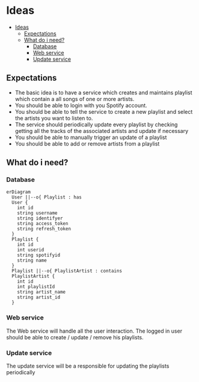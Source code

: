 # Ideas

<!--toc:start-->
- [Ideas](#ideas)
  - [Expectations](#expectations)
  - [What do i need?](#what-do-i-need)
    - [Database](#database)
    - [Web service](#web-service)
    - [Update service](#update-service)
<!--toc:end-->

## Expectations

- The basic idea is to have a service which creates and maintains playlist which
  contain a all songs of one or more artists.
- You should be able to login with you Spotify account.
- You should be able to tell the service to create a new playlist and select the
  artists you want to listen to.
- The service should periodically update every playlist by checking getting all
  the tracks of the associated artists and update if necessary
- You should be able to manually trigger an update of a playlist
- You should be able to add or remove artists from a playlist

## What do i need?

### Database

```mermaid
erDiagram
  User ||--o{ Playlist : has
  User {
    int id
    string username
    string identifyer
    string access_token
    string refresh_token
  }
  Playlist {
    int id
    int userid
    string spotifyid
    string name
  }
  Playlist ||--o{ PlaylistArtist : contains
  PlaylistArtist {
    int id
    int playlistId
    string artist_name
    string artist_id
  }
```

### Web service

The Web service will handle all the user interaction.
The logged in user should be able to create / update / remove his playlists.

### Update service

  The update service will be a responsible for updating the playlists periodically
